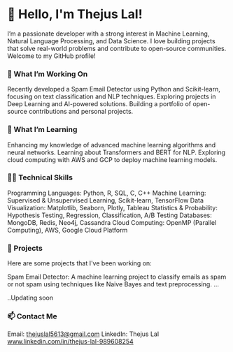 # 👋 Hello, I'm Thejus Lal!
I’m a passionate developer with a strong interest in Machine Learning, Natural Language Processing, and Data Science. I love building projects that solve real-world problems and contribute to open-source communities. Welcome to my GitHub profile!
### 🔭 What I’m Working On
Recently developed a Spam Email Detector using Python and Scikit-learn, focusing on text classification and NLP techniques.
Exploring projects in Deep Learning and AI-powered solutions.
Building a portfolio of open-source contributions and personal projects.
### 🌱 What I’m Learning
Enhancing my knowledge of advanced machine learning algorithms and neural networks.
Learning about Transformers and BERT for NLP.
Exploring cloud computing with AWS and GCP to deploy machine learning models.

### 👨‍💻 Technical Skills
Programming Languages: Python, R, SQL, C, C++
Machine Learning: Supervised & Unsupervised Learning, Scikit-learn, TensorFlow
Data Visualization: Matplotlib, Seaborn, Plotly, Tableau
Statistics & Probability: Hypothesis Testing, Regression, Classification, A/B Testing
Databases: MongoDB, Redis, Neo4j, Cassandra
Cloud Computing: OpenMP (Parallel Computing), AWS, Google Cloud Platform

### 💼 Projects
Here are some projects that I've been working on:

Spam Email Detector: A machine learning project to classify emails as spam or not spam using techniques like Naive Bayes and text preprocessing.
...

..Updating soon

### 📫 Contact Me
Email: thejuslal5613@gmail.com
LinkedIn: Thejus Lal www.linkedin.com/in/thejus-lal-989608254
